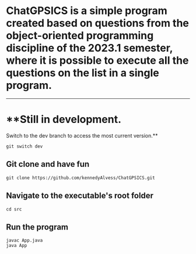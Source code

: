 # **ChatGPSICS is a simple program created based on questions from the object-oriented programming discipline of the 2023.1 semester, where it is possible to execute all the questions on the list in a single program.**
___

# **Still in development.
Switch to the dev branch to access the most current version.**

```
git switch dev
```

## Git clone and have fun

```
git clone https://github.com/kennedyAlvess/ChatGPSICS.git
```
## Navigate to the executable's root folder

```
cd src
```

## Run the program

```
javac App.java
java App
```

